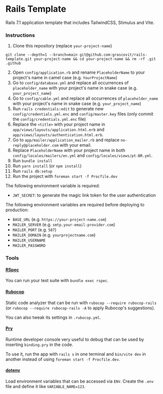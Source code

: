 # Rails Template

Rails 7.1 application template that includes TailwindCSS, Stimulus and Vite.

### Instructions

1. Clone this repository (replace `your-project-name`)

```
git clone --depth=1 --branch=main git@github.com:grascovit/rails-template.git your-project-name && cd your-project-name && rm -rf .git .github
```

2. Open `config/application.rb` and rename `PlaceholderName` to your project's name in camel case (e.g. `YourProjectName`)
3. Go to `config/database.yml` and replace all occurrences of `placeholder_name` with your project's name in snake case (e.g. `your_project_name`)
4. Go to `config/cable.yml` and replace all occurrences of `placeholder_name` with your project's name in snake case (e.g. `your_project_name`)
5. Run `rails credentials:edit` to generate new `config/credentials.yml.enc` and `config/master.key` files (only commit the `config/credentials.yml.enc` file)
6. Replace the `<title>` with your project name in `app/views/layouts/application.html.erb` and `app/views/layouts/authentication.html.erb`.
7. Go to `app/mailer/application_mailer.rb` and replace `no-reply@placeholder.com` with your email.
8. Replace `PlaceholderName` with your project name in both `config/locales/mailers/en.yml` and `config/locales/views/pt-BR.yml`. 
9. Run `bundle install`
10. Run `yarn install` (or `npm install`)
11. Run `rails db:setup`
12. Run the project with `foreman start -f Procfile.dev`

The following environment variable is required:
- `JWT_SECRET`: to generate the magic link token for the user authentication

The following environment variables are required before deploying to production:
- `BASE_URL` (e.g. `https://your-project-name.com`)
- `MAILER_SERVER` (e.g. `smtp.your-email-provider.com`)
- `MAILER_PORT` (e.g. `587`)
- `MAILER_DOMAIN` (e.g. `yourprojectname.com`)
- `MAILER_USERNAME`
- `MAILER_PASSWORD`

### Tools

#### [RSpec](https://github.com/rspec/rspec-rails)
You can run your test suite with `bundle exec rspec`.

#### [Rubocop](https://github.com/rubocop/rubocop)
Static code analyzer that can be run with `rubocop --require rubocop-rails` (or `rubocop --require rubocop-rails -A` to apply Rubocop's suggestions).

You can also tweak its settings in `.rubocop.yml`.

#### [Pry](https://github.com/pry/pry)
Runtime developer console very useful to debug that can be used by inserting `binding.pry` in the code.

To use it, run the app with `rails s` in one terminal and `bin/vite dev` in another instead of using `foreman start -f Procfile.dev`.

#### [dotenv](https://github.com/bkeepers/dotenv)
Load environment variables that can be accessed via `ENV`. Create the `.env` file and define it like `VARIABLE_NAME=123`.
